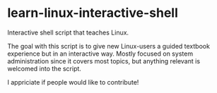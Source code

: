 # learn-linux-interactive-shell
Interactive shell script that teaches Linux.

The goal with this script is to give new Linux-users a guided textbook experience but in an interactive way.
Mostly focused on system administration since it covers most topics, but anything relevant is welcomed into the script.

I appriciate if people would like to contribute!
